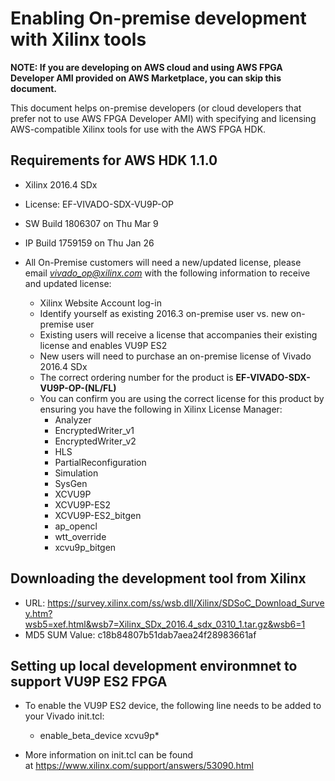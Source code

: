 
# Enabling On-premise development with Xilinx tools

**NOTE: If you are developing on AWS cloud and using AWS FPGA Developer AMI provided on AWS Marketplace, you can skip this document.**

This document helps on-premise developers (or cloud developers that prefer not to use AWS FPGA Developer AMI) with specifying and licensing AWS-compatible Xilinx tools for use with the AWS FPGA HDK.


<a name="requirements"></a>
## Requirements for AWS HDK 1.1.0
 * Xilinx 2016.4 SDx
 * License: EF-VIVADO-SDX-VU9P-OP
 * SW Build 1806307 on Thu Mar 9
 * IP Build 1759159 on Thu Jan 26

 * All On-Premise customers will need a new/updated license, please email _*vivado_op@xilinx.com*_ with the following information to receive and updated license:
    * Xilinx Website Account log-in
    * Identify yourself as existing 2016.3 on-premise user vs. new on-premise user
    * Existing users will receive a license that accompanies their existing license and enables VU9P ES2
    * New users will need to purchase an on-premise license of Vivado 2016.4 SDx
    * The correct ordering number for the product is **EF-VIVADO-SDX-VU9P-OP-(NL/FL)**
    * You can confirm you are using the correct license for this product by ensuring you have the following in Xilinx License Manager:
       * Analyzer
       * EncryptedWriter_v1
       * EncryptedWriter_v2
       * HLS
       * PartialReconfiguration
       * Simulation
       * SysGen
       * XCVU9P
       * XCVU9P-ES2
       * XCVU9P-ES2_bitgen
       * ap_opencl
       * wtt_override
       * xcvu9p_bitgen

<a name="download"></a>
## Downloading the development tool from Xilinx

 * URL: https://survey.xilinx.com/ss/wsb.dll/Xilinx/SDSoC_Download_Survey.htm?wsb5=xef.html&wsb7=Xilinx_SDx_2016.4_sdx_0310_1.tar.gz&wsb6=1
 * MD5 SUM Value: c18b84807b51dab7aea24f28983661af

<a name="es2setup"></a>
## Setting up local development environmnet to support VU9P ES2 FPGA

 * To enable the VU9P ES2 device, the following line needs to be added to your Vivado init.tcl:
    * enable_beta_device xcvu9p\*
  
 * More information on init.tcl can be found at https://www.xilinx.com/support/answers/53090.html

